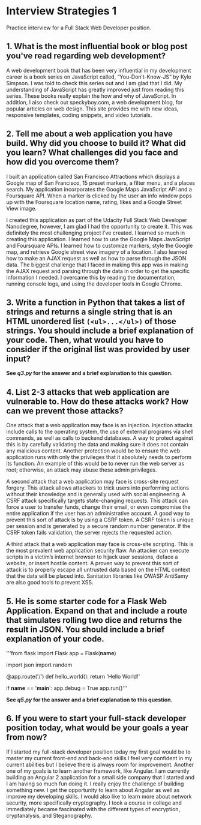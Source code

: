 # Interview Strategies 1

Practice interview for a Full Stack Web Developer position.

## 1. What is the most influential book or blog post you've read regarding web development?

A web development book that has been very influential in my development career is a book series on JavaScript called, “You-Don’t-Know-JS” by Kyle Simpson. I was told to check this series out and I am glad that I did. My understanding of JavaScript has greatly improved just from reading this series. These books really explain the how and why of JavaScript. In addition, I also check out speckyboy.com, a web development blog, for popular articles on web design. This site provides me with new ideas, responsive templates, coding snippets, and video tutorials.

## 2. Tell me about a web application you have build. Why did you choose to build it? What did you learn? What challenges did you face and how did you overcome them?

I built an application called San Francisco Attractions which displays a Google map of San Francisco, 15 preset markers, a filter menu, and a places search. My application incorporates the Google Maps JavaScript API and a Foursquare API. When a marker is clicked by the user an info window pops up with the Foursquare location name, rating, likes and a Google Street View image.

I created this application as part of the Udacity Full Stack Web Developer Nanodegree, however, I am glad I had the opportunity to create it. This was definitely the most challenging project I’ve created. I learned so much in creating this application. I learned how to use the Google Maps JavaScript and Foursquare APIs. I learned how to customize markers, style the Google map, and retrieve Google street view imagery of a location. I also learned how to make an AJAX request as well as how to parse through the JSON data. The biggest challenge that I faced in making this app was in making the AJAX request and parsing through the data in order to get the specific information I needed. I overcame this by reading the documentation, running console logs, and using the developer tools in Google Chrome.

## 3. Write a function in Python that takes a list of strings and returns a single string that is an HTML unordered list `(<ul>...</ul>)` of those strings. You should include a brief explanation of your code. Then, what would you have to consider if the original list was provided by user input?

**See _q3.py_ for the answer and a brief explanation to this question.**

## 4. List 2-3 attacks that web application are vulnerable to. How do these attacks work? How can we prevent those attacks?

One attack that a web application may face is an injection. Injection attacks include calls to the operating system, the use of external programs via shell commands, as well as calls to backend databases. A way to protect against this is by carefully validating the data and making sure it does not contain any malicious content. Another protection would be to ensure the web application runs with only the privileges that it absolutely needs to perform its function. An example of this would be to never run the web server as root; otherwise, an attack may abuse these admin privileges.

A second attack that a web application may face is cross-site request forgery.  This attack allows attackers to trick users into performing actions without their knowledge and is generally used with social engineering.  A CSRF attack specifically targets state-changing requests. This attack can force a user to transfer funds, change their email, or even compromise the entire application if the user has an administrative account. A good way to prevent this sort of attack is by using a CSRF token. A CSRF token is unique per session and is generated by a secure random number generator. If the CSRF token fails validation, the server rejects the requested action.

A third attack that a web application may face is cross-site scripting. This is the most prevalent web application security flaw. An attacker can execute scripts in a victim’s internet browser to hijack user sessions, deface a website, or insert hostile content. A proven way to prevent this sort of attack is to properly escape all untrusted data based on the HTML context that the data will be placed into. Sanitation libraries like OWASP AntiSamy are also good tools to prevent XSS. 

## 5. He is some starter code for a Flask Web Application. Expand on that and include a route that simulates rolling two dice and returns the result in JSON. You should include a brief explanation of your code.

'''from flask import Flask
app = Flask(__name__)

import json
import random

@app.route('/')
def hello_world():
 return 'Hello World!'

if __name__ == '__main__':
 app.debug = True
 app.run()'''

**See _q5.py_ for the answer and a brief explanation to this question.**

## 6. If you were to start your full-stack developer position today, what would be your goals a year from now?

If I started my full-stack developer position today my first goal would be to master my current front-end and back-end skills.I feel very confident in my current abilities but I believe there is always room for improvement. Another one of my goals is to learn another framework, like Angular. I am currently building an Angular 2 application for a small side company that I started and I am having so much fun doing it. I really enjoy the challenge of building something new. I get the opportunity to learn about Angular as well as improve my developing skills. I would also like to learn more about network security, more specifically cryptography. I took a course in college and immediately became fascinated with the different types of encryption, cryptanalysis, and Steganography.





